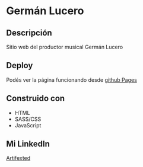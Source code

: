 # Germán Lucero #

## Descripción ##
Sitio web del productor musical Germán Lucero

## Deploy ##
Podés ver la página funcionando desde [github Pages](https://artifexted.github.io/gml/)

## Construido con ##
* HTML
* SASS/CSS
* JavaScript

## Mi LinkedIn ##
[Artifexted](https://www.linkedin.com/in/artifexted/)
